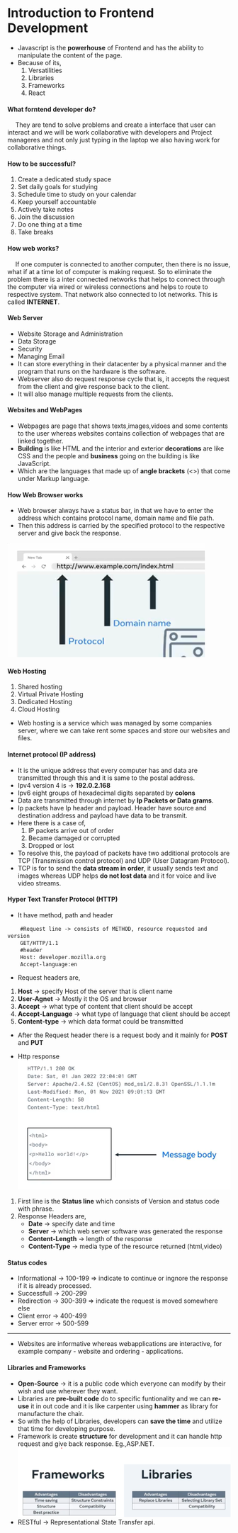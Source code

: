 # Introduction to Frontend Development
* Javascript is the **powerhouse** of Frontend and has the ability to manipulate the content of the page.
* Because of its,
    1. Versatilities
    2. Libraries
    3. Frameworks
    4. React
#### What forntend developer do?
   &emsp; They are tend to solve problems and create a interface that user can interact and we will be work collaborative with developers and Project manageres and not only just typing in the laptop we also having work for collaborative things.
#### How to be successful?
1. Create a dedicated study space 
2. Set daily goals for studying 
3. Schedule time to study on your calendar 
4. Keep yourself accountable 
5. Actively take notes 
6. Join the discussion 
7. Do one thing at a time 
8. Take breaks 
#### How web works?
&emsp; If one computer is connected to another computer, then there is no issue, what if at a time lot of computer is making request. So to eliminate the problem there is a inter connected networks that helps to connect through the computer via wired or wireless connections and helps to route to respective system. That network also connected to lot networks. This is called **INTERNET**.
#### Web Server
* Website Storage and Administration
* Data Storage
* Security
* Managing Email
* It can store everything in their datacenter by a physical manner and the program that runs on the hardware is the software.
* Webserver also do request response cycle that is, it accepts the request from the client and give response back to the client.
* It will also manage multiple requests from the clients.
#### Websites and WebPages
* Webpages are page that shows texts,images,vidoes and some contents to the user whereas websites contains collection of webpages that are linked together.
* **Building** is like HTML and the interior and exterior **decorations** are like CSS and the people and **business** going on the building is like JavaScript.
* Which are the languages that made up of **angle brackets** (<>) that come under Markup language.
#### How Web Browser works
* Web browser always have a status bar, in that we have to enter the address which contains protocol name, domain name and file path.
* Then this address is carried by the specified protocol to the respective server and give back the response.

![Address Image](./image.png)
#### Web Hosting
1. Shared hosting
2. Virtual Private Hosting
3. Dedicated Hosting
4. Cloud Hosting
* Web hosting is a service which was managed by some companies server, where we can take rent some spaces and store our websites and files.
#### Internet protocol (IP address)
* It is the unique address that every computer has and data are transmitted through this and it is same to the postal address.
* Ipv4 version 4 is -> **192.0.2.168**
* Ipv6 eight groups of hexadecimal digits separated by **colons**
* Data are transmitted through internet by **Ip Packets or Data grams**.
* Ip packets have Ip header and payload. Header have source and destination address and payload have data to be transmit.
* Here there is a case of,
    1. IP packets arrive out of order
    2. Became damaged or corrupted
    3. Dropped or lost
* To resolve this, the payload of packets have two additional protocols are TCP (Transmission control protocol) and UDP (User Datagram Protocol).
* TCP is for to send the **data stream in order**, it usually sends text and images whereas UDP helps **do not lost data** and it for voice and live video streams.
#### Hyper Text Transfer Protocol (HTTP)
* It have method, path and header
```
    #Request line -> consists of METHOD, resource requested and version
    GET/HTTP/1.1
    #header
    Host: developer.mozilla.org
    Accept-language:en
```

* Request headers are,
1. **Host** -> specify Host of the server that is client name
2. **User-Agnet** -> Mostly it the OS and browser
3. **Accept** -> what type of content that client should be accept
4. **Accept-Language** -> what type of language that client should be accept
5. **Content-type** -> which data format could be transmitted
* After the Request header there is a request body and it mainly for **POST** and **PUT**

* Http response
![Http response](./Images/http.png)
1. First line is the **Status line** which consists of Version and status code with phrase.
2. Response Headers are,
    * **Date** -> specify date and time
    * **Server** -> which web server software was generated the response
    * **Content-Length** -> length of the response
    * **Content-Type** -> media type of the resource returned (html,video)
#### Status codes
* Informational -> 100-199 => indicate to continue or ingnore the response if it is already processed.
* Successfull -> 200-299 
* Redirection -> 300-399 => indicate the request is moved somewhere else
* Client error -> 400-499 
* Server error -> 500-599
-----------------------------------------------
* Websites are informative whereas webapplications are interactive, for example company - website and ordering - applications.
#### Libraries and Frameworks
* **Open-Source** -> it is a public code which everyone can modify by their wish and use wherever they want.
* Libraries are **pre-built code** do to specific funtionality and we can **re-use** it in out code and it is like carpenter using **hammer** as library for manufacture the chair.
* So with the help of Libraries, developers can **save the time** and utilize that time for developing purpose.
* Framework is create **structure** for development and it can handle http request and give back response. Eg.,ASP.NET.
![Advantages Disadvantages](./Images/libraries%20and%20frameworks.png)
* RESTful -> Representational State Transfer api.